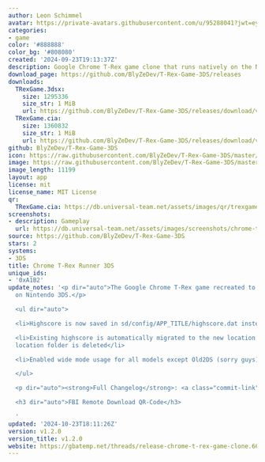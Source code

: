 ```yaml
---
author: Leon Schimmel
avatar: https://private-avatars.githubusercontent.com/u/95288041?jwt=eyJhbGciOiJIUzI1NiIsInR5cCI6IkpXVCJ9.eyJpc3MiOiJnaXRodWIuY29tIiwiYXVkIjoicmF3LmdpdGh1YnVzZXJjb250ZW50LmNvbSIsImtleSI6ImtleTEiLCJleHAiOjE3MzQ2MTE1MjAsIm5iZiI6MTczNDYxMDMyMCwicGF0aCI6Ii91Lzk1Mjg4MDQxIn0.ctku0moL_Z1NbfGAhe8IjFcIJw9oDxDMN1bPwb4Kdg0&v=4
categories:
- game
color: '#888888'
color_bg: '#808080'
created: '2024-09-23T19:13:37Z'
description: Google Chrome T-Rex game clone that runs natively on the Nintendo 3DS
download_page: https://github.com/BlyZeDev/T-Rex-Game-3DS/releases
downloads:
  TRexGame.3dsx:
    size: 1295336
    size_str: 1 MiB
    url: https://github.com/BlyZeDev/T-Rex-Game-3DS/releases/download/v1.2.0/TRexGame.3dsx
  TRexGame.cia:
    size: 1360832
    size_str: 1 MiB
    url: https://github.com/BlyZeDev/T-Rex-Game-3DS/releases/download/v1.2.0/TRexGame.cia
github: BlyZeDev/T-Rex-Game-3DS
icon: https://raw.githubusercontent.com/BlyZeDev/T-Rex-Game-3DS/master/assets/icon.png
image: https://raw.githubusercontent.com/BlyZeDev/T-Rex-Game-3DS/master/assets/banner.png
image_length: 11199
layout: app
license: mit
license_name: MIT License
qr:
  TRexGame.cia: https://db.universal-team.net/assets/images/qr/trexgame-cia.png
screenshots:
- description: Gameplay
  url: https://db.universal-team.net/assets/images/screenshots/chrome-t-rex-runner-3ds/gameplay.png
source: https://github.com/BlyZeDev/T-Rex-Game-3DS
stars: 2
systems:
- 3DS
title: Chrome T-Rex Runner 3DS
unique_ids:
- '0xA1B2'
update_notes: '<p dir="auto">The Google Chrome T-Rex game recreated to run natively
  on Nintendo 3DS.</p>

  <ul dir="auto">

  <li>Highscore is now saved in sd/config/APP_TITLE/highscore.dat instead of sd/3ds/APP_TITLE/highscore.dat</li>

  <li>Existing highscore is automatically migrated to the new location and the old
  location folder is deleted</li>

  <li>Enabled wide mode usage for all models except Old2DS (sorry guys)</li>

  </ul>

  <p dir="auto"><strong>Full Changelog</strong>: <a class="commit-link" href="https://github.com/BlyZeDev/T-Rex-Game-3DS/compare/v1.1.0...v1.2.0"><tt>v1.1.0...v1.2.0</tt></a></p>

  <h3 dir="auto">FBI Remote Download QR-Code</h3>

  '
updated: '2024-10-23T18:11:26Z'
version: v1.2.0
version_title: v1.2.0
website: https://gbatemp.net/threads/release-chrome-t-rex-game-clone.661573
---
```

